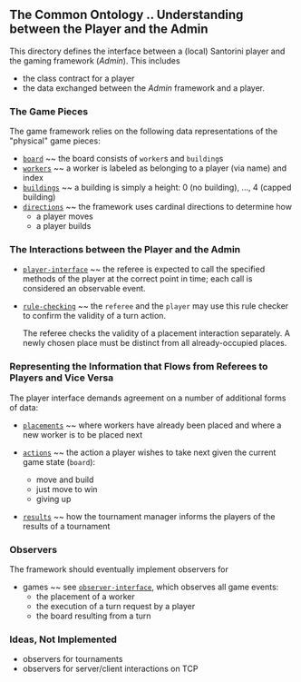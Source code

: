## The Common Ontology .. Understanding between the Player and the Admin 

This directory defines the interface between a (local) Santorini player and
the gaming framework (_Admin_). This includes 

- the class contract for a player 
- the data exchanged between the _Admin_ framework and a player. 


### The Game Pieces 

The game framework relies on the following data representations of the
"physical" game pieces: 

- [`board`](board.rkt) ~~ the board consists of `worker`s and `building`s
- [`workers`](workers.rkt) ~~ a worker is labeled as belonging to a player (via name) and index
- [`buildings`](buildings.rkt) ~~ a building is simply a height: 0 (no building), ..., 4 (capped building)
- [`directions`](directions.rkt) ~~ the framework uses cardinal directions to determine how 
  - a player moves 
  - a player builds 

### The Interactions between the Player and the Admin 

- [`player-interface`](player-interface.rkt) ~~ the referee is expected to call the specified
  methods of the player at the correct point in time; each call is
  considered an observable event. 

- [`rule-checking`](rule-checking.rkt) ~~ the `referee` and the `player` may use this rule
  checker to confirm the validity of a turn action. 
  
  The referee checks the validity of a placement interaction
  separately. A newly chosen place must be distinct from all
  already-occupied places. 

### Representing the Information that Flows from Referees to Players and Vice Versa

The player interface demands agreement on a number of additional forms of
data: 

- [`placements`](placements.rkt) ~~ where workers have already been placed and where a new
  worker is to be placed next 

- [`actions`](actions.rkt) ~~ the action a player wishes to take next given the current
  game state (`board`): 
  - move and build 
  - just move to win 
  - giving up 

- [`results`](results.rkt) ~~ how the tournament manager informs the players of the
  results of a tournament 

### Observers 

The framework should eventually implement observers for 

- games ~~ see [`observer-interface`](observer-interface.rkt), which observes all game events: 
  - the placement of a worker 
  - the execution of a turn request by a player 
  - the board resulting from a turn 

### Ideas, Not Implemented 

- observers for tournaments
- observers for server/client interactions on TCP
